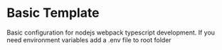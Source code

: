 # Basic Template

Basic configuration for nodejs webpack typescript development. If you need environment variables add a .env file to root folder